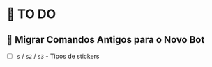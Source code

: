 # 📝 TO DO

## 🔄 Migrar Comandos Antigos para o Novo Bot

- [ ] `s` / `s2` / `s3` - Tipos de stickers